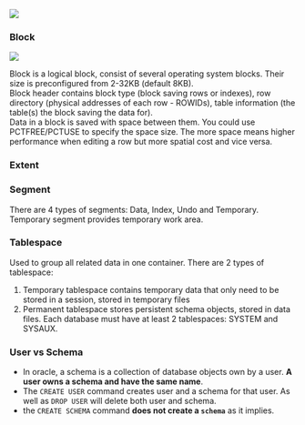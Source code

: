 ![](https://lh3.googleusercontent.com/pw/ACtC-3coJ2JIvdUH4Kvbr40ETqtw5iirLAiWqxmo9T0VGlWECxdFRtF6KCrDDf5N-UNbRqWNBi81yJrfty11xdW4SMHyiidIKzyQo0YcCvHl5V4zb5ccDIGfLsAK2tn318XsR3DvDXXlNYIWzbsDgo5_IZgx=w940-h736-no)

### Block
![](https://lh3.googleusercontent.com/pw/ACtC-3frjdOwu3ZIMKasRH1iV_GkrJkygYAM70IBE6hFXMDohIPYU0v162J541NAIlzTE-Jlfzk67p7gktRcq3zHgKXzw7VRuEzuh45aJUHXbYH1HOHdpZVdwIevIwaTLHd2JZUD4m7Yi9ixWjL9eNTRsNxO=w141-h243-no)

Block is a logical block, consist of several operating system blocks. Their size is preconfigured from 2-32KB (default 8KB).  
Block header contains block type (block saving rows or indexes), row directory (physical addresses of each row - ROWIDs), 
table information (the table(s) the block saving the data for).  
Data in a block is saved with space between them. You could use PCTFREE/PCTUSE to specify the space size. 
The more space means higher performance when editing a row but more spatial cost and vice versa.

### Extent

### Segment
There are 4 types of segments: Data, Index, Undo and Temporary. Temporary segment provides temporary work area.

### Tablespace
Used to group all related data in one container. There are 2 types of tablespace:
1. Temporary tablespace contains temporary data that only need to be stored in a session, stored in temporary files
2. Permanent tablespace stores persistent schema objects, stored in data files.
   Each database must have at least 2 tablespaces: SYSTEM and SYSAUX.

### User vs Schema
* In oracle, a schema is a collection of database objects own by a user. __A user owns a schema and have the same name__.
* The `CREATE USER` command creates user and a schema for that user. As well as `DROP USER` will delete both user and schema.
* the `CREATE SCHEMA` command __does not create a `schema`__ as it implies.